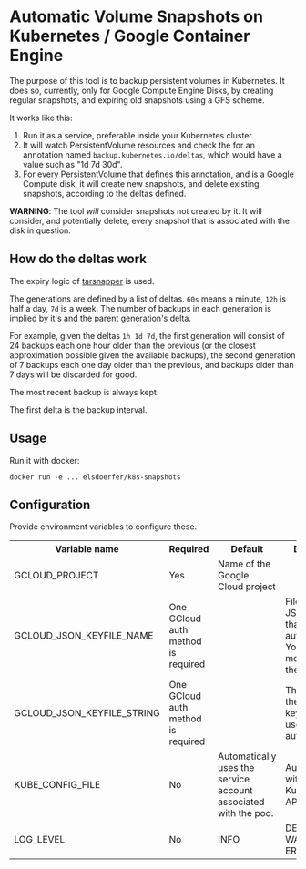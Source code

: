 Automatic Volume Snapshots on Kubernetes / Google Container Engine
==================================================================

The purpose of this tool is to backup persistent volumes in Kubernetes.
It does so, currently, only for Google Compute Engine Disks, by
creating regular snapshots, and expiring old snapshots using a GFS
scheme.

It works like this:

1. Run it as a service, preferable inside your Kubernetes cluster.
2. It will watch PersistentVolume resources and check the for an
   annotation named `backup.kubernetes.io/deltas`, which would have
   a value such as "1d 7d 30d".
3. For every PersistentVolume that defines this annotation, and is
   a Google Compute disk, it will create new snapshots, and delete
   existing snapshots, according to the deltas defined.

  **WARNING**: The tool *will* consider snapshots not created by it.
  It will consider, and potentially delete, every snapshot that is
  associated with the disk in question.


How do the deltas work
----------------------

The expiry logic of [tarsnapper](https://github.com/miracle2k/tarsnapper)
is used.

The generations are defined by a list of deltas. ``60s`` means a minute,
``12h`` is half a day, ``7d`` is a week. The number of backups in each
generation is implied by it's and the parent generation's delta.

For example, given the deltas ``1h 1d 7d``, the first generation will
consist of 24 backups each one hour older than the previous
(or the closest approximation possible given the available backups),
the second generation of 7 backups each one day older than the previous,
and backups older than 7 days will be discarded for good.

The most recent backup is always kept.

The first delta is the backup interval.


Usage
-----

Run it with docker:

    docker run -e ... elsdoerfer/k8s-snapshots


Configuration
-------------

Provide environment variables to configure these.

<table>
  <tr>
    <th>Variable name</th>
    <th>Required</th>
    <th>Default</th>
    <th>Description</th>
  </tr>
  <tr>
    <td>GCLOUD_PROJECT</td>
    <td>Yes</td>
    <td>Name of the Google Cloud project</td>
  </tr>
  <tr>
    <td>GCLOUD_JSON_KEYFILE_NAME</td>
    <td>One GCloud auth method is required</td>
    <td></td>
    <td>
      Filename to the JSON keyfile that is used to authenticate. You'll want
      to mount it into the container.
    </td>
  </tr>
  <tr>
    <td>GCLOUD_JSON_KEYFILE_STRING</td>
    <td>One GCloud auth method is required</td>
    <td></td>
    <td>
      The contents of the JSON keyfile that is used to authenticate.
    </td>
  </tr>
  <tr>
    <td>KUBE_CONFIG_FILE</td>
    <td>No</td>
    <td>Automatically uses the service account associated with the pod.</td>
    <td>
      Authentification with the Kubernetes API.
    </td>
  </tr>
  <tr>
    <td>LOG_LEVEL</td>
    <td>No</td>
    <td>INFO</td>
    <td>DEBUG, INFO, WARNING, ERROR</td>
  </tr>
</table>
